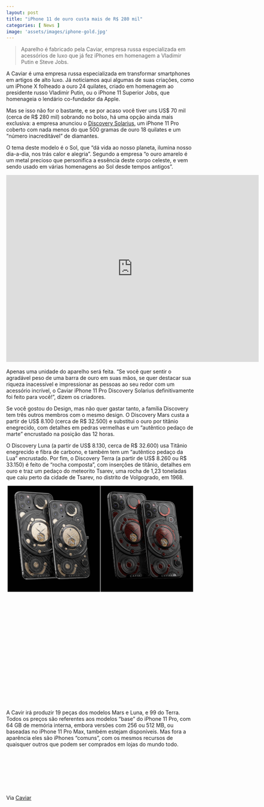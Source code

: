 ```yaml
---
layout: post
title: "iPhone 11 de ouro custa mais de R$ 280 mil"
categories: [ News ]
image: 'assets/images/iphone-gold.jpg'
---
```


> Aparelho é fabricado pela Caviar, empresa russa especializada em acessórios de luxo que já fez iPhones em homenagem a Vladimir Putin e Steve Jobs.

A Caviar é uma empresa russa especializada em transformar smartphones em artigos de alto luxo. Já noticiamos aqui algumas de suas criações, como um iPhone X folheado a ouro 24 quilates, criado em homenagem ao presidente russo Vladimir Putin, ou o iPhone 11 Superior Jobs, que homenageia o lendário co-fundador da Apple.

<!-- RETANGULO LARGO -->
<script async src="https://pagead2.googlesyndication.com/pagead/js/adsbygoogle.js"></script>
<!-- Informat -->
<ins class="adsbygoogle"
style="display:block"
data-ad-client="ca-pub-2838251107855362"
data-ad-slot="2327980059"
data-ad-format="auto"
data-full-width-responsive="true"></ins>
<script>
(adsbygoogle = window.adsbygoogle || []).push({});
</script>

Mas se isso não for o bastante, e se por acaso você tiver uns US$ 70 mil (cerca de R$ 280 mil) sobrando no bolso, há uma opção ainda mais exclusiva: a empresa anunciou o [Discovery Solarius](https://caviar.global/caviar-iphone-11/discovery-solarius/), um iPhone 11 Pro coberto com nada menos do que 500 gramas de ouro 18 quilates e um “número inacreditável” de diamantes.

O tema deste modelo é o Sol, que “dá vida ao nosso planeta, ilumina nosso dia-a-dia, nos trás calor e alegria”. Segundo a empresa “o ouro amarelo é um metal precioso que personifica a essência deste corpo celeste, e vem sendo usado em várias homenagens ao Sol desde tempos antigos”.

<iframe width="676" height="500" src="https://www.youtube.com/embed/cFXrS8hn-PY" frameborder="0" allow="accelerometer; autoplay; encrypted-media; gyroscope; picture-in-picture" allowfullscreen></iframe>

<!-- RETANGULO LARGO 2 -->
<script async src="//pagead2.googlesyndication.com/pagead/js/adsbygoogle.js"></script>
<ins class="adsbygoogle"
style="display:block; text-align:center;"
data-ad-layout="in-article"
data-ad-format="fluid"
data-ad-client="ca-pub-2838251107855362"
data-ad-slot="8549252987"></ins>
<script>
(adsbygoogle = window.adsbygoogle || []).push({});
</script>

Apenas uma unidade do aparelho será feita. “Se você quer sentir o agradável peso de uma barra de ouro em suas mãos, se quer destacar sua riqueza inacessível e impressionar as pessoas ao seu redor com um acessório incrível, o Caviar iPhone 11 Pro Discovery Solarius definitivamente foi feito para você!”, dizem os criadores.

Se você gostou do Design, mas não quer gastar tanto, a família Discovery tem três outros membros com o mesmo design. O Discovery Mars custa a partir de US$ 8.100 (cerca de R$ 32.500) e substitui o ouro por titânio enegrecido, com detalhes em pedras vermelhas e um “autêntico pedaço de marte” encrustado na posição das 12 horas.

O Discovery Luna (a partir de US$ 8.130, cerca de R$ 32.600) usa Titânio enegrecido e fibra de carbono, e também tem um “autêntico pedaço da Lua” encrustado. Por fim, o Discovery Terra (a partir de US$ 8.260 ou R$ 33.150) é feito de “rocha composta”, com inserções de titânio, detalhes em ouro e traz um pedaço do meteorito Tsarev, uma rocha de 1,23 toneladas que caiu perto da cidade de Tsarev, no distrito de Volgogrado, em 1968.

![iPhone Caviar](/assets/images/iphone-caviar.jpg)

<!-- QUADRADO -->
<script async src="//pagead2.googlesyndication.com/pagead/js/adsbygoogle.js"></script>
<ins class="adsbygoogle"
style="display:inline-block;width:336px;height:280px"
data-ad-client="ca-pub-2838251107855362"
data-ad-slot="5351066970"></ins>
<script>
(adsbygoogle = window.adsbygoogle || []).push({});
</script>

A Cavir irá produzir 19 peças dos modelos Mars e Luna, e 99 do Terra. Todos os preços são referentes aos modelos “base” do iPhone 11 Pro, com 64 GB de memória interna, embora versões com 256 ou 512 MB, ou baseadas no iPhone 11 Pro Max, também estejam disponíveis. Mas fora a aparência eles são iPhones “comuns”, com os mesmos recursos de quaisquer outros que podem ser comprados em lojas do mundo todo.

<!-- MINI ANÚNCIO -->
<script async src="//pagead2.googlesyndication.com/pagead/js/adsbygoogle.js"></script>
<!-- Games Root -->
<ins class="adsbygoogle"
style="display:inline-block;width:730px;height:95px"
data-ad-client="ca-pub-2838251107855362"
data-ad-slot="5351066970"></ins>
<script>
(adsbygoogle = window.adsbygoogle || []).push({});
</script>

Via [Caviar](https://caviar.global/caviar-iphone-11/discovery/)
